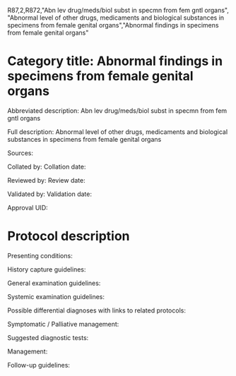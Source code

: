 R87,2,R872,"Abn lev drug/meds/biol subst in specmn from fem gntl organs", "Abnormal level of other drugs, medicaments and biological substances in specimens from female genital organs","Abnormal findings in specimens from female genital organs"
# Category title: Abnormal findings in specimens from female genital organs

Abbreviated description: Abn lev drug/meds/biol subst in specmn from fem gntl organs

Full description: Abnormal level of other drugs, medicaments and biological substances in specimens from female genital organs

Sources:

Collated by:
Collation date:

Reviewed by:
Review date:

Validated by:
Validation date:

Approval UID:

# Protocol description

Presenting conditions:

History capture guidelines:

General examination guidelines:

Systemic examination guidelines:

Possible differential diagnoses with links to related protocols:

Symptomatic / Palliative management:

Suggested diagnostic tests:

Management:

Follow-up guidelines:
